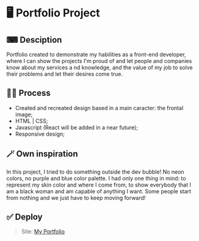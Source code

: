 # 🖥️ Portfolio Project

## ⌨ Desciption
Portfolio created to demonstrate my habilities as a front-end developer, where I can show the projects I'm proud of and let people and companies know about my services a nd knowledge, and the value of my job to solve their problems and let their desires come true.

## ✍🏽 Process

- Created and recreated design based in a main caracter: the frontal image;
- HTML | CSS;
- Javascript (React will be added in a near future);
- Responsive design;

## 🪄 Own inspiration
In this project, I tried to do something outside the dev bubble! No neon colors, no purple and blue color palette. I had only one thing in mind: to represent my skin color and where I come from, to show everybody that I am a black woman and am capable of anything I want. Some people start from nothing and we just have to keep moving forward!

## ✅ Deploy
> Site: <a href="https://esthervianna.github.io/Portifolio//" target= "_blank">My Portfolio</a>

